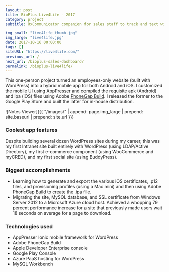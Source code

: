 ```yaml
---
layout: post
title: BioPlus Live4Life - 2017
category: project
subtitle: RxCommunicator companion for sales staff to track and text with doctors ...

img_small: "live4life_thumb.jpg"
img_large: "live4life.jpg"
date: 2017-10-16 00:00:00
tags: []
siteURL: "https://live4life.com/"
previous_url: /
next_url: /bioplus-sales-dashboard/
permalink: /bioplus-live4life/
---
```

This one-person project turned an employees-only website (built with WordPress) into a hybrid mobile app for both Android and iOS. I customized the mobile UI using [AppPresser](https://apppresser.com/)  and compiled the requisite apk (Android) and ipa (iOS) files using Adobe [PhoneGap Build](https://build.phonegap.com/). I released the former to the Google Play Store and built the latter for in-house distribution.           

![Notes Viewer]({{ "/images/" | append: page.img_large | prepend: site.baseurl | prepend: site.url  }})

### Coolest app features
Despite building several dozen WordPress sites during my career, this was my first Intranet site built entirely with WordPress (using LDAP/Active Directory), my first e-commerce component (using WooCommerce and myCRED), and my first social site (using BuddyPress).  

### Biggest accomplishments
* Learning how to generate and export the various iOS certificates, .p12 files, and provisioning profiles (using a Mac mini) and then using Adobe PhoneGap Build to create the .ipa file.
* Migrating the site, MySQL database, and SSL certificate from Windows Server 2012 to a Microsoft Azure cloud host. Achieved a whopping 79 percent performance increase for a site that previously made users wait 18 seconds on average for a page to download. 

### Technologies used
* AppPresser Ionic mobile framework for WordPress
* Adobe PhoneGap Build
* Apple Developer Enterprise console
* Google Play Console
* Azure PaaS hosting for WordPress 
* MySQL Workbench
